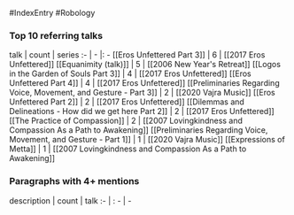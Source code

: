 #IndexEntry #Robology

### Top 10 referring talks
talk | count | series
:- | - |: -
[[Eros Unfettered Part 3]] | 6 | [[2017 Eros Unfettered]]
[[Equanimity (talk)]] | 5 | [[2006 New Year's Retreat]]
[[Logos in the Garden of Souls Part 3]] | 4 | [[2017 Eros Unfettered]]
[[Eros Unfettered Part 4]] | 4 | [[2017 Eros Unfettered]]
[[Preliminaries Regarding Voice, Movement, and Gesture - Part 3]] | 2 | [[2020 Vajra Music]]
[[Eros Unfettered Part 2]] | 2 | [[2017 Eros Unfettered]]
[[Dilemmas and Delineations - How did we get here Part 2]] | 2 | [[2017 Eros Unfettered]]
[[The Practice of Compassion]] | 2 | [[2007 Lovingkindness and Compassion As a Path to Awakening]]
[[Preliminaries Regarding Voice, Movement, and Gesture - Part 1]] | 1 | [[2020 Vajra Music]]
[[Expressions of Metta]] | 1 | [[2007 Lovingkindness and Compassion As a Path to Awakening]]

### Paragraphs with 4+ mentions
description | count | talk
:- | : - | -

